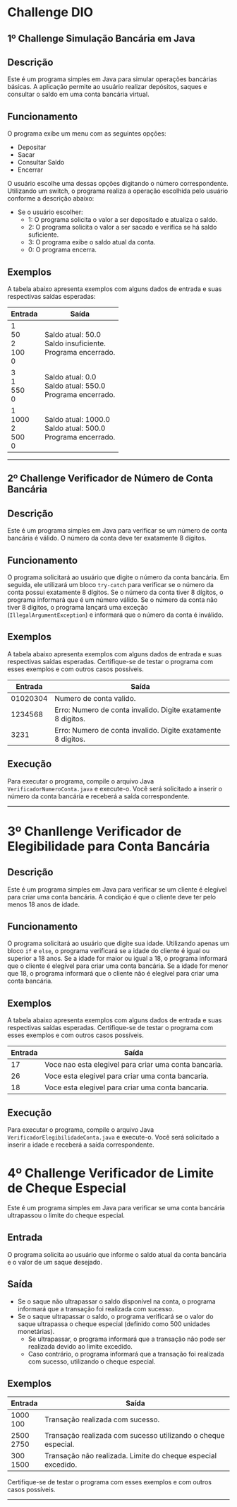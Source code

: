 # Challenge DIO

## 1º Challenge Simulação Bancária em Java

## Descrição

Este é um programa simples em Java para simular operações bancárias básicas. A aplicação permite ao usuário realizar depósitos, saques e consultar o saldo em uma conta bancária virtual.

## Funcionamento

O programa exibe um menu com as seguintes opções:
- Depositar
- Sacar
- Consultar Saldo
- Encerrar

O usuário escolhe uma dessas opções digitando o número correspondente. Utilizando um switch, o programa realiza a operação escolhida pelo usuário conforme a descrição abaixo:

- Se o usuário escolher:
    - 1: O programa solicita o valor a ser depositado e atualiza o saldo.
    - 2: O programa solicita o valor a ser sacado e verifica se há saldo suficiente.
    - 3: O programa exibe o saldo atual da conta.
    - 0: O programa encerra.

## Exemplos

A tabela abaixo apresenta exemplos com alguns dados de entrada e suas respectivas saídas esperadas:

| Entrada           | Saída                                        |
|-------------------|----------------------------------------------|
| 1<br>50<br>2<br>100<br>0 | Saldo atual: 50.0<br>Saldo insuficiente.<br>Programa encerrado. |
| 3<br>1<br>550<br>0 | Saldo atual: 0.0<br>Saldo atual: 550.0<br>Programa encerrado. |
| 1<br>1000<br>2<br>500<br>0 | Saldo atual: 1000.0<br>Saldo atual: 500.0<br>Programa encerrado. |

----

## 2º Challenge Verificador de Número de Conta Bancária 

## Descrição

Este é um programa simples em Java para verificar se um número de conta bancária é válido. O número da conta deve ter exatamente 8 dígitos.

## Funcionamento

O programa solicitará ao usuário que digite o número da conta bancária. Em seguida, ele utilizará um bloco `try-catch` para verificar se o número da conta possui exatamente 8 dígitos. Se o número da conta tiver 8 dígitos, o programa informará que é um número válido. Se o número da conta não tiver 8 dígitos, o programa lançará uma exceção (`IllegalArgumentException`) e informará que o número da conta é inválido.

## Exemplos

A tabela abaixo apresenta exemplos com alguns dados de entrada e suas respectivas saídas esperadas. Certifique-se de testar o programa com esses exemplos e com outros casos possíveis.

| Entrada    | Saída                                      |
|------------|--------------------------------------------|
| 01020304   | Numero de conta valido.                     |
| 1234568    | Erro: Numero de conta invalido. Digite exatamente 8 digitos. |
| 3231       | Erro: Numero de conta invalido. Digite exatamente 8 digitos. |

## Execução

Para executar o programa, compile o arquivo Java `VerificadorNumeroConta.java` e execute-o. Você será solicitado a inserir o número da conta bancária e receberá a saída correspondente.

----

# 3º Chanllenge Verificador de Elegibilidade para Conta Bancária

## Descrição

Este é um programa simples em Java para verificar se um cliente é elegível para criar uma conta bancária. A condição é que o cliente deve ter pelo menos 18 anos de idade.

## Funcionamento

O programa solicitará ao usuário que digite sua idade. Utilizando apenas um bloco `if` e `else`, o programa verificará se a idade do cliente é igual ou superior a 18 anos. Se a idade for maior ou igual a 18, o programa informará que o cliente é elegível para criar uma conta bancária. Se a idade for menor que 18, o programa informará que o cliente não é elegível para criar uma conta bancária.

## Exemplos

A tabela abaixo apresenta exemplos com alguns dados de entrada e suas respectivas saídas esperadas. Certifique-se de testar o programa com esses exemplos e com outros casos possíveis.

| Entrada    | Saída                                      |
|------------|--------------------------------------------|
| 17         | Voce nao esta elegivel para criar uma conta bancaria. |
| 26         | Voce esta elegivel para criar uma conta bancaria. |
| 18         | Voce esta elegivel para criar uma conta bancaria. |

## Execução

Para executar o programa, compile o arquivo Java `VerificadorElegibilidadeConta.java` e execute-o. Você será solicitado a inserir a idade e receberá a saída correspondente.


# 4º Challenge Verificador de Limite de Cheque Especial

Este é um programa simples em Java para verificar se uma conta bancária ultrapassou o limite do cheque especial.

## Entrada

O programa solicita ao usuário que informe o saldo atual da conta bancária e o valor de um saque desejado.

## Saída

- Se o saque não ultrapassar o saldo disponível na conta, o programa informará que a transação foi realizada com sucesso.
- Se o saque ultrapassar o saldo, o programa verificará se o valor do saque ultrapassa o cheque especial (definido como 500 unidades monetárias).
  - Se ultrapassar, o programa informará que a transação não pode ser realizada devido ao limite excedido.
  - Caso contrário, o programa informará que a transação foi realizada com sucesso, utilizando o cheque especial.

## Exemplos

| Entrada | Saída |
|---------|-------|
| 1000<br>100 | Transação realizada com sucesso. |
| 2500<br>2750 | Transação realizada com sucesso utilizando o cheque especial. |
| 300<br>1500 | Transação não realizada. Limite do cheque especial excedido. |

Certifique-se de testar o programa com esses exemplos e com outros casos possíveis.

----